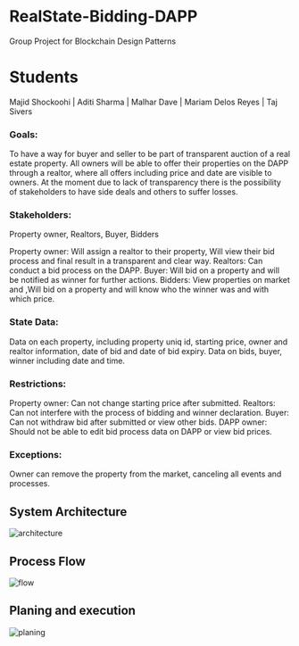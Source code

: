 # RealState-Bidding-DAPP

Group Project for Blockchain Design Patterns

# Students

Majid Shockoohi | Aditi Sharma | Malhar Dave | Mariam Delos Reyes | Taj Sivers

### Goals:

To have a way for buyer and seller to be part of transparent auction of a real estate property. All owners will be able to offer their properties on the DAPP through a realtor, where all offers including price and date are visible to owners. At the moment due to lack of transparency there is the possibility of stakeholders to have side deals and others to suffer losses.

### Stakeholders:

Property owner, Realtors, Buyer, Bidders

Property owner: Will assign a realtor to their property, Will view their bid process and final result in a transparent and clear way.
Realtors: Can conduct a bid process on the DAPP.
Buyer: Will bid on a property and will be notified as winner for further actions.
Bidders: View properties on market and ,Will bid on a property and will know who the winner was and with which price.

### State Data:

Data on each property, including property uniq id, starting price, owner and realtor information, date of bid and date of bid expiry.
Data on bids, buyer, winner including date and time.

### Restrictions:

Property owner: Can not change starting price after submitted.
Realtors: Can not interfere with the process of bidding and winner declaration.
Buyer: Can not withdraw bid after submitted or view other bids.
DAPP owner: Should not be able to edit bid process data on DAPP or view bid prices.

### Exceptions:

Owner can remove the property from the market, canceling all events and processes.

## System Architecture

![architecture](/media/arch.png)

## Process Flow

![flow](/media/flow.png)

## Planing and execution

![planing](/media/plan.png)

